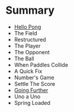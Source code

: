 # Summary

* [Hello Pong](README.adoc)
* The Field
* Restructured
* The Player
* The Opponent
* The Ball
* When Paddles Collide
* A Quick Fix
* Number's Game
* Settle The Score
* [Going Further](going-further/README.adoc)
* Uno a Uno
* Spring Loaded

